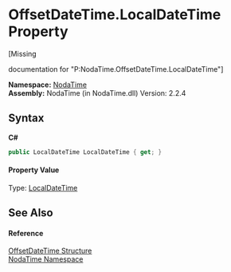 # OffsetDateTime.LocalDateTime Property 
 

\[Missing <summary> documentation for "P:NodaTime.OffsetDateTime.LocalDateTime"\]

**Namespace:**&nbsp;<a href="N_NodaTime">NodaTime</a><br />**Assembly:**&nbsp;NodaTime (in NodaTime.dll) Version: 2.2.4

## Syntax

**C#**<br />
``` C#
public LocalDateTime LocalDateTime { get; }
```


#### Property Value
Type: <a href="T_NodaTime_LocalDateTime">LocalDateTime</a>

## See Also


#### Reference
<a href="T_NodaTime_OffsetDateTime">OffsetDateTime Structure</a><br /><a href="N_NodaTime">NodaTime Namespace</a><br />